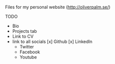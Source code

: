 Files for my personal website (http://oliverpalm.se/)

TODO
* Bio 
* Projects tab
* Link to CV
* link to all socials
    [x] Github
    [x] LinkedIn
    * Twitter
    * Facebook
    * Youtube
